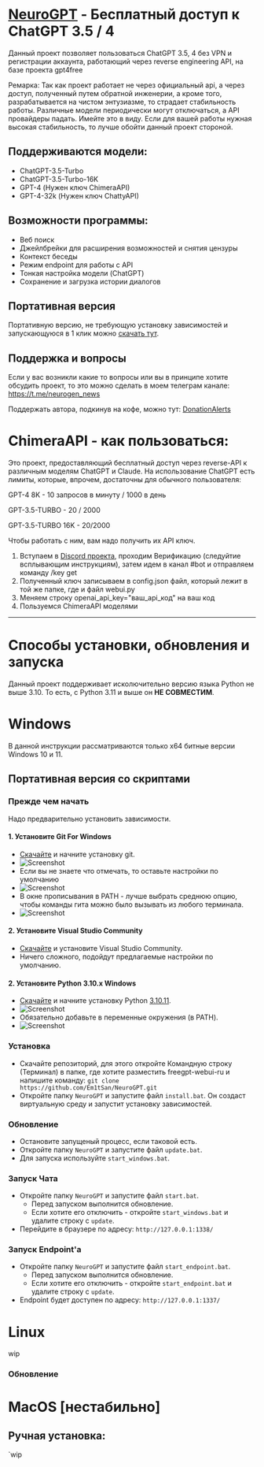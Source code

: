 # [NeuroGPT](https://t.me/neurogen_news) - Бесплатный доступ к ChatGPT 3.5 / 4 

Данный проект позволяет пользоваться ChatGPT 3.5, 4 без VPN и регистрации аккаунта, работающий через reverse engineering API, на базе проекта gpt4free

Ремарка: Так как проект работает не через официальный api, а через доступ, полученный путем обратной инженерии, а кроме того, разрабатывается на чистом энтузиазме, то страдает стабильность работы. Различные модели периодически могут отключаться, а API провайдеры падать. Имейте это в виду. Если для вашей работы нужная высокая стабильность, то лучше обойти данный проект стороной. 

## Поддерживаются модели:

- ChatGPT-3.5-Turbo
- ChatGPT-3.5-Turbo-16K
- GPT-4 (Нужен ключ ChimeraAPI)
- GPT-4-32k (Нужен ключ ChattyAPI)

## Возможности программы:

- Веб поиск
- Джейлбрейки для расширения возможностей и снятия цензуры
- Контекст беседы
- Режим endpoint для работы с API
- Тонкая настройка модели (ChatGPT)
- Сохранение и загрузка истории диалогов

## Портативная версия

Портативную версию, не требующую установку зависимостей и запускающуюся в 1 клик можно [скачать тут](https://github.com/Em1tSan/NeuroGPT/releases). 

## Поддержка и вопросы

Если у вас возникли какие то вопросы или вы в принципе хотите обсудить проект, то это можно сделать в моем телеграм канале: https://t.me/neurogen_news

Поддержать автора, подкинув на кофе, можно тут: [DonationAlerts](https://www.donationalerts.com/r/em1t)

# ChimeraAPI - как пользоваться:

Это проект, предоставляющий бесплатный доступ через reverse-API к различным моделям ChatGPT и Claude. 
На использование ChatGPT есть лимиты, которые, впрочем, достаточны для обычного пользователя:

GPT-4 8K - 10 запросов в минуту / 1000 в день

GPT-3.5-TURBO - 20 / 2000

GPT-3.5-TURBO 16K - 20/2000

Чтобы работать с ним, вам надо получить их API ключ.
1) Вступаем в [Discord проекта](https://discord.gg/chimeragpt), проходим Верификацию (следуйтие всплывающим инструкциям), затем идем в канал #bot и отправляем команду /key get
2) Полученный ключ записываем в config.json файл, который лежит в той же папке, где и файл webui.py
3) Меняем строку openai_api_key="ваш_api_код" на ваш код
4) Пользуемся ChimeraAPI моделями

---

# Способы установки, обновления и запуска

Данный проект поддерживает исколючительно версию языка Python не выше 3.10. То есть, с Python 3.11 и выше он **НЕ СОВМЕСТИМ**.

# Windows
В данной инструкции рассматриваются только х64 битные версии Windows 10 и 11.
## Портативная версия со скриптами
### Прежде чем начать
Надо предварительно установить зависимости.
#### 1. Установите Git For Windows
* [Скачайте](https://git-scm.com/download/win) и начните установку git.
* ![Screenshot](/.github/img/git-01.png)
* Если вы не знаете что отмечать, то оставьте настройки по умолчанию
* ![Screenshot](/.github/img/git-02.png)
* В окне прописывания в PATH - лучше выбрать среднюю опцию, чтобы команды гита можно было вызывать из любого терминала.
* ![Screenshot](/.github/img/git-03.png)
#### 2. Установите Visual Studio Community
* [Скачайте](https://visualstudio.microsoft.com/ru/downloads/) и установите Visual Studio Community.
* Ничего сложного, подойдут предлагаемые настройки по умолчанию.
#### 2. Установите Python 3.10.x Windows
* [Скачайте](https://www.python.org/ftp/python/3.10.11/python-3.10.11-amd64.exe) и начните установку Python [3.10.11](https://www.python.org/downloads/release/python-31011/).
* ![Screenshot](/.github/img/py-01.png)
* Обязательно добавьте в переменные окружения (в PATH).
* ![Screenshot](/.github/img/py-02.png)
### Установка
* Скачайте репозиторий, для этого откройте Командную строку (Терминал) в папке, где хотите разместить freegpt-webui-ru и напишите команду:
`git clone https://github.com/Em1tSan/NeuroGPT.git`
* Откройте папку `NeuroGPT` и запустите файл `install.bat`. Он создаст виртуальную среду и запустит установку зависимостей.
### Обновление
* Остановите запущеный процесс, если таковой есть.
* Откройте папку `NeuroGPT` и запустите файл `update.bat`.
* Для запуска используйте `start_windows.bat`.
### Запуск Чата
* Откройте папку `NeuroGPT` и запустите файл `start.bat`. 
  * Перед запуском выполнится обновление.
  * Если хотите его отключить - откройте `start_windows.bat` и удалите строку с `update`.
* Перейдите в браузере по адресу: `http://127.0.0.1:1338/`
### Запуск Endpoint'а 
* Откройте папку `NeuroGPT` и запустите файл `start_endpoint.bat`. 
  * Перед запуском выполнится обновление.
  * Если хотите его отключить - откройте `start_endpoint.bat` и удалите строку с `update`.
* Endpoint будет доступен по адресу: `http://127.0.0.1:1337/`


# Linux
wip

### Обновление
# MacOS [нестабильно]
## Ручная установка:

`wip
